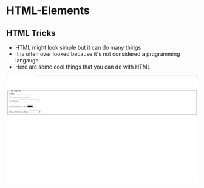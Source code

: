# HTML-Elements
## HTML Tricks
- HTML might look simple but it can do many things
- It is often over looked because it's not considered a programming langauge 
- Here are some cool things that you can do with HTML

![alt text](img\html-pic.png)